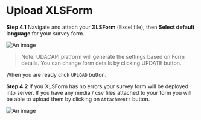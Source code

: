 # Upload XLSForm

**Step 4.1** Navigate and attach your **XLSForm** (Excel file), then **Select default language** for your survey form.

![An image](/images/s4_1-XlsFormUpload.png)

> Note. UDACAPI platform will generate the settings based on Form details.
You can change form details by clicking UPDATE button.

When you are ready click `UPLOAD` button.

**Step 4.2** If you XLSForm has no errors your survey form will be deployed into server. If you have any media / csv files attached to your form you will be able to upload them by clicking on `Attachments` button.

![An image](/images/s4_2-FormAttachments.png)
